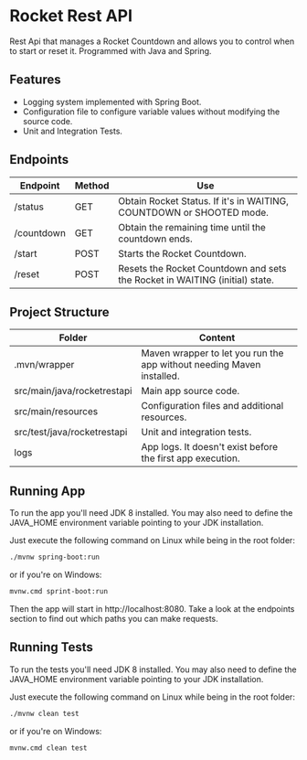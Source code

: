 # Rocket Rest API

Rest Api that manages a Rocket Countdown and allows you to control when to start or reset it. Programmed with Java and Spring.

## Features

- Logging system implemented with Spring Boot.
- Configuration file to configure variable values without modifying the source code.
- Unit and Integration Tests.

## Endpoints

| Endpoint | Method | Use |
|----------|--------|-----|
|/status|GET|Obtain Rocket Status. If it's in WAITING, COUNTDOWN or SHOOTED mode.|
|/countdown|GET|Obtain the remaining time until the countdown ends.|
|/start|POST|Starts the Rocket Countdown.|
|/reset|POST|Resets the Rocket Countdown and sets the Rocket in WAITING (initial) state.|

## Project Structure

| Folder | Content |
|--------|---------|
|.mvn/wrapper|Maven wrapper to let you run the app without needing Maven installed.|
|src/main/java/rocketrestapi|Main app source code.|
|src/main/resources|Configuration files and additional resources.|
|src/test/java/rocketrestapi|Unit and integration tests.|
|logs|App logs. It doesn't exist before the first app execution.|

## Running App

To run the app you'll need JDK 8 installed. You may also need to define the JAVA_HOME environment variable pointing to your JDK installation.

Just execute the following command on Linux while being in the root folder:

```sh
./mvnw spring-boot:run
```

or if you're on Windows:

```sh
mvnw.cmd sprint-boot:run
```

Then the app will start in http://localhost:8080. Take a look at the endpoints section to find out which paths you can make requests.

## Running Tests

To run the tests you'll need JDK 8 installed. You may also need to define the JAVA_HOME environment variable pointing to your JDK installation.

Just execute the following command on Linux while being in the root folder:

```sh
./mvnw clean test
```

or if you're on Windows:

```sh
mvnw.cmd clean test
```
